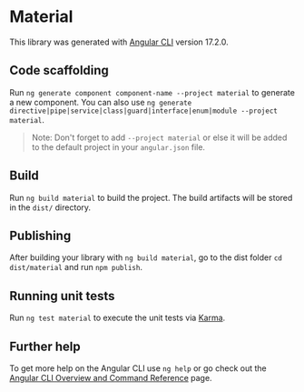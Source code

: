 # Material

This library was generated with [Angular CLI](https://github.com/angular/angular-cli) version 17.2.0.

## Code scaffolding

Run `ng generate component component-name --project material` to generate a new component. You can also use `ng generate directive|pipe|service|class|guard|interface|enum|module --project material`.
> Note: Don't forget to add `--project material` or else it will be added to the default project in your `angular.json` file. 

## Build

Run `ng build material` to build the project. The build artifacts will be stored in the `dist/` directory.

## Publishing

After building your library with `ng build material`, go to the dist folder `cd dist/material` and run `npm publish`.

## Running unit tests

Run `ng test material` to execute the unit tests via [Karma](https://karma-runner.github.io).

## Further help

To get more help on the Angular CLI use `ng help` or go check out the [Angular CLI Overview and Command Reference](https://angular.io/cli) page.
